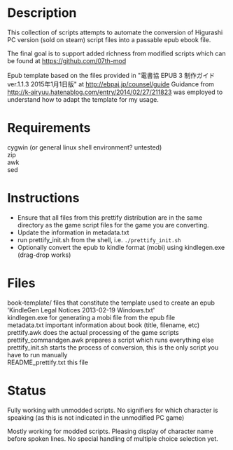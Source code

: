 Description
===
This collection of scripts attempts to automate the conversion of Higurashi PC version (sold on steam) script files into a passable epub ebook file.

The final goal is to support added richness from modified scripts which can be found at https://github.com/07th-mod

Epub template based on the files provided in "電書協 EPUB 3 制作ガイド ver.1.1.3 2015年1月1日版" at http://ebpaj.jp/counsel/guide
Guidance from http://k-airyuu.hatenablog.com/entry/2014/02/27/211823 was employed to understand how to adapt the template for my usage.


Requirements
===
cygwin (or general linux shell environment? untested)  
	zip  
	awk  
	sed

Instructions
===
- Ensure that all files from this prettify distribution are in the same directory as the game script files for the game you are converting.
- Update the information in metadata.txt
- run prettify_init.sh from the shell, i.e.
``` ./prettify_init.sh ```
- Optionally convert the epub to kindle format (mobi) using kindlegen.exe (drag-drop works)

Files
===
book-template/	files that constitute the template used to create an epub  
'KindleGen Legal Notices 2013-02-19 Windows.txt'  
kindlegen.exe	for generating a mobi file from the epub file  
metadata.txt	important information about book (title, filename, etc)  
prettify.awk	does the actual processing of the game scripts  
prettify_commandgen.awk	prepares a script which runs everything else  
prettify_init.sh	starts the process of conversion, this is the only script you have to run manually  
README_prettify.txt	this file

Status
===
Fully working with unmodded scripts. No signifiers for which character is speaking (as this is not indicated in the unmodified PC game)

Mostly working for modded scripts. Pleasing display of character name before spoken lines. No special handling of multiple choice selection yet.
